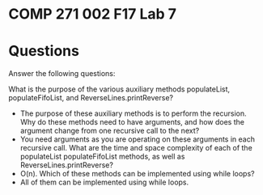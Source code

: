 # COMP 271 002 F17 Lab 7

# Questions


 Answer the following questions:
 
What is the purpose of the various auxiliary methods populateList, populateFifoList, and ReverseLines.printReverse?
 - The purpose of these auxiliary methods is to perform the recursion.
Why do these methods need to have arguments, and how does the argument change from one recursive call to the next?
 - You need arguments as you are operating on these arguments in each recursive call. 
What are the time and space complexity of each of the populateList populateFifoList methods, as well as ReverseLines.printReverse?
 - O(n).
Which of these methods can be implemented using while loops?
 - All of them can be implemented using while loops.
